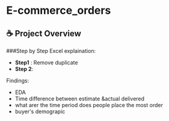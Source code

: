 # E-commerce_orders

## :coffee: Project Overview 


###Step by Step Excel explaination:

- **Step1** : Remove duplicate
- **Step 2**: 


Findings:
- EDA
- Time difference between estimate &actual delivered
- what arer the time period does people place the most order
-  buyer's demograpic 
